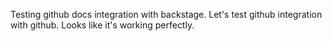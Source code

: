 Testing github docs integration with backstage.
Let's test github integration with github.
Looks like it's working perfectly.
